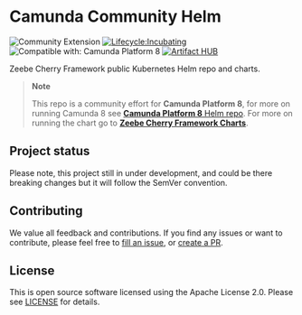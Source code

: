 # Camunda Community Helm
![Community Extension](https://img.shields.io/badge/Community%20Extension-An%20open%20source%20community%20maintained%20project-FF4700)
[![Lifecycle:Incubating](https://img.shields.io/badge/Lifecycle-Incubating-blue)](https://github.com/Camunda-Community-Hub/community/blob/main/extension-lifecycle.md#incubating-)
![Compatible with: Camunda Platform 8](https://img.shields.io/badge/Compatible%20with-Camunda%20Platform%208-0072CE)
[![Artifact HUB](https://img.shields.io/endpoint?url=https://artifacthub.io/badge/repository/camunda)](https://artifacthub.io/packages/search?repo=camunda-community-hub)

Zeebe Cherry Framework public Kubernetes Helm repo and charts.

> **Note**
>
> This repo is a community effort for **Camunda Platform 8**, for more on running Camunda 8 see [**Camunda Platform 8** Helm repo](https://github.com/camunda/camunda-platform-helm).
> For more on running the chart go to [**Zeebe Cherry Framework Charts**](./charts/cherry-framework/README.md).

<!-- ## Repository

```sh
$ helm repo add camunda https://helm.cch.camunda.cloud
$ helm repo update
``` -->
<!--
## Charts

* [Camunda BPM Platform](./charts/camunda-bpm-platform) -->

<!-- ## CI/CD

The CI/CD are done in GitHub Actions, and main actions are used:

* Testing charts via Helm [chart-testing-action](https://github.com/helm/chart-testing-action).
* Validating charts with different Kubernetes versions via [kind-action](https://github.com/helm/kind-action).
* Releasing charts via Helm [chart-releaser-action](https://github.com/helm/chart-releaser-action). -->

## Project status

Please note, this project still in under development, and could be there breaking changes but it will follow the SemVer convention.

## Contributing
We value all feedback and contributions. If you find any issues or want to contribute,
please feel free to [fill an issue](https://github.com/camunda-community-hub/zeebe-cherry-framework-helm/issues),
or [create a PR](https://github.com/camunda-community-hub/zeebe-cherry-framework-helm/pulls).

## License
This is open source software licensed using the Apache License 2.0. Please see [LICENSE](LICENSE) for details.
